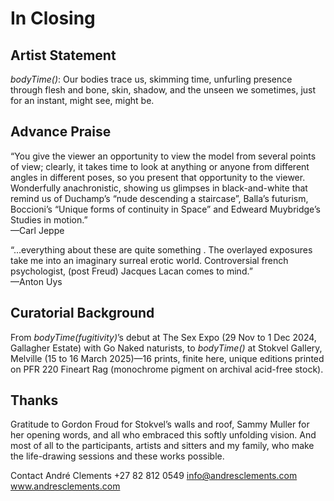 # In Closing  
## Artist Statement
*bodyTime()*: Our bodies trace us, skimming time, unfurling presence through flesh and bone, skin, shadow, and the unseen we sometimes, just for an instant, might see, might be.

## Advance Praise
“You give the viewer an opportunity to view the model from several points of view; clearly, it takes time to look at anything or anyone from different angles in different poses, so you present that opportunity to the viewer.  Wonderfully anachronistic, showing us glimpses in black-and-white that remind us of Duchamp’s “nude descending a staircase”, Balla’s futurism, Boccioni’s “Unique forms of continuity in Space” and Edweard Muybridge’s Studies in motion.”  
—Carl Jeppe

“...everything about these are quite something . The overlayed exposures take me into an imaginary surreal  erotic world. Controversial french psychologist, (post Freud) Jacques Lacan comes to mind.”  
—Anton Uys

## Curatorial Background
From *bodyTime(fugitivity)*’s debut at The Sex Expo (29 Nov to 1 Dec 2024, Gallagher Estate) with Go Naked naturists, to *bodyTime()* at Stokvel Gallery, Melville (15 to 16 March 2025)—16 prints, finite here, unique editions printed on PFR 220 Fineart Rag (monochrome pigment on archival acid-free stock).

## Thanks
Gratitude to Gordon Froud for Stokvel’s walls and roof, Sammy Muller for her opening words, and all who embraced this softly unfolding vision. And most of all to the participants, artists and sitters and my family, who make the life-drawing sessions and these works possible.

Contact
André Clements
+27 82 812 0549
info@andresclements.com
www.andresclements.com
